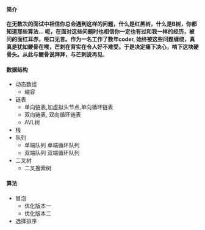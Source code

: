 #### 简介

​			**在无数次的面试中相信你总会遇到这样的问题，什么是红黑树，什么是B树，你都知道那些算法... 呃，在面对这些问题时也相信你一定也有过和我一样的经历，被问的面红耳赤，哑口无言。作为一名工作了数年coder, 始终被这些问题缠绕，真真是犹如鲠骨在喉，芒刺在背实在令人好不难受。于是决定痛下决心，啃下这块硬骨头。从此与鲠骨说拜拜，与芒刺说再见**。

#### 数据结构

- 动态数组
  - 缩容
- 链表
  - 单向链表,加虚拟头节点,单向循环链表
  - 双向链表, 双向循环链表
  - AVL树
- 栈
- 队列
  - 单端队列 单端循环队列
  - 双端队列 双端循环队列
- 二叉树
  - 二叉搜索树

#### 算法

- 冒泡
  - 优化版本一
  - 优化版本二
- 选择排序





